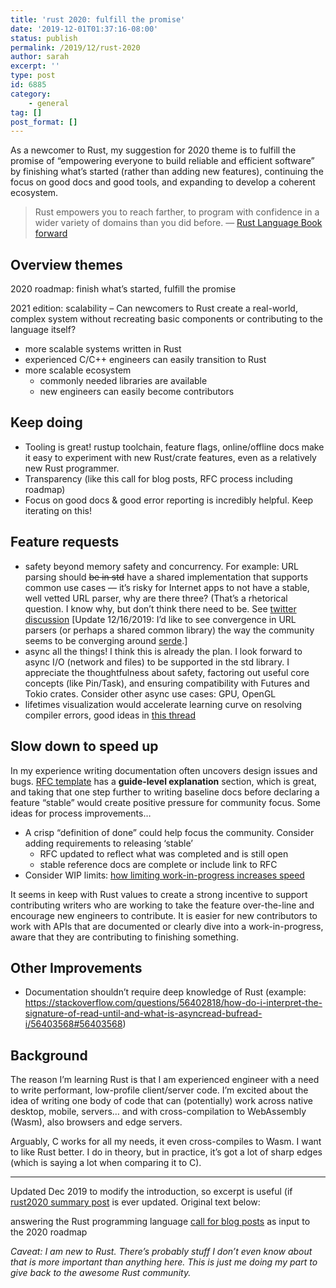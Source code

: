 ```yaml
---
title: 'rust 2020: fulfill the promise'
date: '2019-12-01T01:37:16-08:00'
status: publish
permalink: /2019/12/rust-2020
author: sarah
excerpt: ''
type: post
id: 6885
category:
    - general
tag: []
post_format: []
---
```

As a newcomer to Rust, my suggestion for 2020 theme is to fulfill the promise of “empowering everyone to build reliable and efficient software” by finishing what’s started (rather than adding new features), continuing the focus on good docs and good tools, and expanding to develop a coherent ecosystem.

> Rust empowers you to reach farther, to program with confidence in a wider variety of domains than you did before. — [Rust Language Book forward](https://doc.rust-lang.org/book/foreword.html)

Overview themes
---------------

2020 roadmap: finish what’s started, fulfill the promise

2021 edition: scalability – Can newcomers to Rust create a real-world, complex system without recreating basic components or contributing to the language itself?

- more scalable systems written in Rust
- experienced C/C++ engineers can easily transition to Rust
- more scalable ecosystem 
  - commonly needed libraries are available
  - new engineers can easily become contributors

Keep doing
----------

- Tooling is great! rustup toolchain, feature flags, online/offline docs make it easy to experiment with new Rust/crate features, even as a relatively new Rust programmer.
- Transparency (like this call for blog posts, RFC process including roadmap)
- Focus on good docs &amp; good error reporting is incredibly helpful. Keep iterating on this!

Feature requests
----------------

- safety beyond memory safety and concurrency. For example: URL parsing should <strike>be in std</strike> have a shared implementation that supports common use cases — it’s risky for Internet apps to not have a stable, well vetted URL parser, why are there three? (That’s a rhetorical question. I know why, but don’t think there need to be. See [twitter discussion](https://twitter.com/NikolaiVazquez/status/1149063581226295297) \[Update 12/16/2019: I’d like to see convergence in URL parsers (or perhaps a shared common library) the way the community seems to be converging around [serde](https://serde.rs/).\]
- async all the things! I think this is already the plan. I look forward to async I/O (network and files) to be supported in the std library. I appreciate the thoughtfulness about safety, factoring out useful core concepts (like Pin/Task), and ensuring compatibility with Futures and Tokio crates. Consider other async use cases: GPU, OpenGL
- lifetimes visualization would accelerate learning curve on resolving compiler errors, good ideas in [this thread](https://twitter.com/ultrasaurus/status/1183136267208232961)

Slow down to speed up
---------------------

In my experience writing documentation often uncovers design issues and bugs. [RFC template](https://github.com/rust-lang/rfcs/blob/master/0000-template.md) has a **guide-level explanation** section, which is great, and taking that one step further to writing baseline docs before declaring a feature “stable” would create positive pressure for community focus. Some ideas for process improvements…

- A crisp “definition of done” could help focus the community. Consider adding requirements to releasing ‘stable’ 
  - RFC updated to reflect what was completed and is still open
  - stable reference docs are complete or include link to RFC
- Consider WIP limits: [how limiting work-in-progress increases speed](https://leankit.com/learn/kanban/how-to-use-wip-limits-to-increase-speed/)

It seems in keep with Rust values to create a strong incentive to support contributing writers who are working to take the feature over-the-line and encourage new engineers to contribute. It is easier for new contributors to work with APIs that are documented or clearly dive into a work-in-progress, aware that they are contributing to finishing something.

Other Improvements
------------------

- Documentation shouldn’t require deep knowledge of Rust (example: https://stackoverflow.com/questions/56402818/how-do-i-interpret-the-signature-of-read-until-and-what-is-asyncread-bufread-i/56403568#56403568)

Background
----------

The reason I’m learning Rust is that I am experienced engineer with a need to write performant, low-profile client/server code. I’m excited about the idea of writing one body of code that can (potentially) work across native desktop, mobile, servers… and with cross-compilation to WebAssembly (Wasm), also browsers and edge servers.

Arguably, C works for all my needs, it even cross-compiles to Wasm. I want to like Rust better. I do in theory, but in practice, it’s got a lot of sharp edges (which is saying a lot when comparing it to C).

- - - - - -

Updated Dec 2019 to modify the introduction, so excerpt is useful (if [rust2020 summary post](https://readrust.net/rust-2020) is ever updated. Original text below:

answering the Rust programming language [call for blog posts](https://blog.rust-lang.org/2019/10/29/A-call-for-blogs-2020.html) as input to the 2020 roadmap

*Caveat: I am new to Rust. There’s probably stuff I don’t even know about that is more important than anything here. This is just me doing my part to give back to the awesome Rust community.*